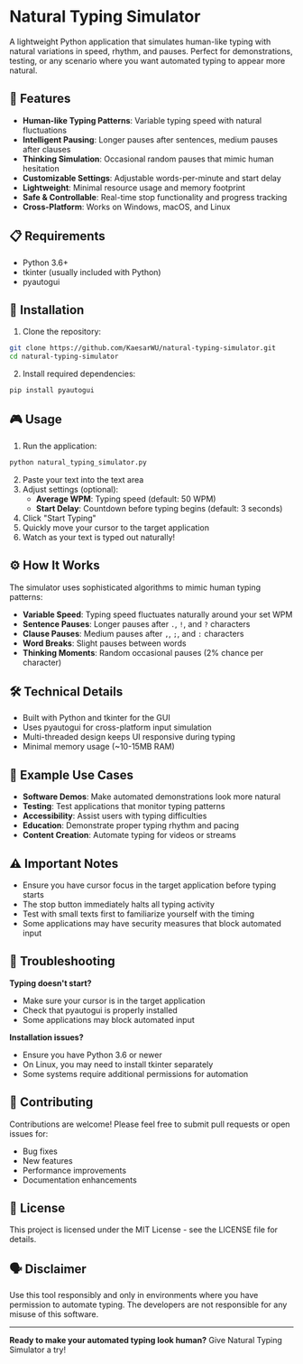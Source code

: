 # Natural Typing Simulator

A lightweight Python application that simulates human-like typing with natural variations in speed, rhythm, and pauses. Perfect for demonstrations, testing, or any scenario where you want automated typing to appear more natural.

## 🚀 Features

- **Human-like Typing Patterns**: Variable typing speed with natural fluctuations
- **Intelligent Pausing**: Longer pauses after sentences, medium pauses after clauses
- **Thinking Simulation**: Occasional random pauses that mimic human hesitation
- **Customizable Settings**: Adjustable words-per-minute and start delay
- **Lightweight**: Minimal resource usage and memory footprint
- **Safe & Controllable**: Real-time stop functionality and progress tracking
- **Cross-Platform**: Works on Windows, macOS, and Linux

## 📋 Requirements

- Python 3.6+
- tkinter (usually included with Python)
- pyautogui

## 🔧 Installation

1. Clone the repository:
```bash
git clone https://github.com/KaesarWU/natural-typing-simulator.git
cd natural-typing-simulator
```

2. Install required dependencies:
```bash
pip install pyautogui
```

## 🎮 Usage

1. Run the application:
```bash
python natural_typing_simulator.py
```

2. Paste your text into the text area
3. Adjust settings (optional):
   - **Average WPM**: Typing speed (default: 50 WPM)
   - **Start Delay**: Countdown before typing begins (default: 3 seconds)
4. Click "Start Typing"
5. Quickly move your cursor to the target application
6. Watch as your text is typed out naturally!

## ⚙️ How It Works

The simulator uses sophisticated algorithms to mimic human typing patterns:

- **Variable Speed**: Typing speed fluctuates naturally around your set WPM
- **Sentence Pauses**: Longer pauses after `.`, `!`, and `?` characters
- **Clause Pauses**: Medium pauses after `,`, `;`, and `:` characters
- **Word Breaks**: Slight pauses between words
- **Thinking Moments**: Random occasional pauses (2% chance per character)

## 🛠️ Technical Details

- Built with Python and tkinter for the GUI
- Uses pyautogui for cross-platform input simulation
- Multi-threaded design keeps UI responsive during typing
- Minimal memory usage (~10-15MB RAM)

## 📝 Example Use Cases

- **Software Demos**: Make automated demonstrations look more natural
- **Testing**: Test applications that monitor typing patterns
- **Accessibility**: Assist users with typing difficulties
- **Education**: Demonstrate proper typing rhythm and pacing
- **Content Creation**: Automate typing for videos or streams

## ⚠️ Important Notes

- Ensure you have cursor focus in the target application before typing starts
- The stop button immediately halts all typing activity
- Test with small texts first to familiarize yourself with the timing
- Some applications may have security measures that block automated input

## 🐛 Troubleshooting

**Typing doesn't start?**
- Make sure your cursor is in the target application
- Check that pyautogui is properly installed
- Some applications may block automated input

**Installation issues?**
- Ensure you have Python 3.6 or newer
- On Linux, you may need to install tkinter separately
- Some systems require additional permissions for automation

## 🤝 Contributing

Contributions are welcome! Please feel free to submit pull requests or open issues for:
- Bug fixes
- New features
- Performance improvements
- Documentation enhancements

## 📄 License

This project is licensed under the MIT License - see the LICENSE file for details.

## 🗣️ Disclaimer

Use this tool responsibly and only in environments where you have permission to automate typing. The developers are not responsible for any misuse of this software.

---

**Ready to make your automated typing look human?** Give Natural Typing Simulator a try!
